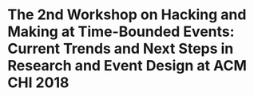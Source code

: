 # The 2nd Workshop on Hacking and Making at Time-Bounded Events: Current Trends and Next Steps in Research and Event Design at ACM CHI 2018
